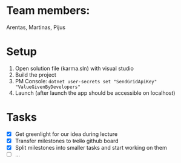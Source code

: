 # Team members:
Arentas, Martinas, Pijus

# Setup
1. Open solution file (karma.sln) with visual studio
1. Build the project
1. PM Console: `dotnet user-secrets set "SendGridApiKey" "ValueGivenByDevelopers"`
1. Launch (after launch the app should be accessible on localhost)


# Tasks
- [x] Get greenlight for our idea during lecture
- [x] Transfer milestones to ~~trello~~ github board
- [x] Split milestones into smaller tasks and start working on them
- [ ] ...
